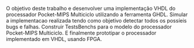 O objetivo deste trabalho e desenvolver uma implementação VHDL do processador Pocket-MIPS Multiciclo utilizando a ferramenta GHDL. Simular a implementacao realizada tendo como objetivo detectar todos os possíeis bugs e falhas. Construir TestsBenchs para o modelo do processador Pocket-MIPS Multiciclo. E finalmente prototipar o processador implementado em VHDL, usando FPGA.